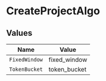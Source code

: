 # CreateProjectAlgo


## Values

| Name          | Value         |
| ------------- | ------------- |
| `FixedWindow` | fixed_window  |
| `TokenBucket` | token_bucket  |